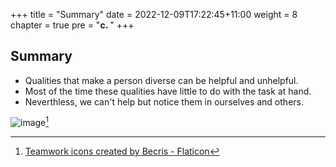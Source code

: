 +++
title = "Summary"
date = 2022-12-09T17:22:45+11:00
weight = 8
chapter = true
pre = "<b>c. </b>"
+++

## Summary

* Qualities that make a person diverse can be helpful and unhelpful.
* Most of the time these qualities have little to do with the task at hand.
* Neverthless, we can't help but notice them in ourselves and others.


![image](images/networking.png)[^1]

[^1]:<a href="https://www.flaticon.com/free-icons/teamwork" title="teamwork icons">Teamwork icons created by Becris - Flaticon</a>
